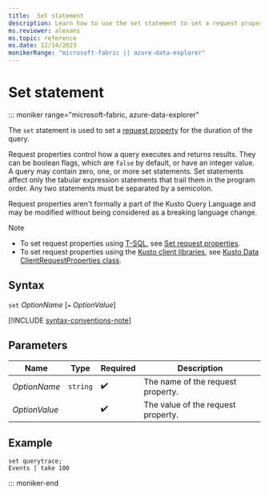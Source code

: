 ```yaml
---
title:  Set statement
description: Learn how to use the set statement to set a request property for the duration of the query.
ms.reviewer: alexans
ms.topic: reference
ms.date: 12/14/2023
monikerRange: "microsoft-fabric || azure-data-explorer"
---
```

# Set statement

::: moniker range="microsoft-fabric, azure-data-explorer"

The `set` statement is used to set a [request property](../api/rest/request-properties.md) for the duration of the query.

Request properties control how a query executes and returns results. They can be boolean flags, which are `false` by default, or have an integer value. A query may contain zero, one, or more set statements. Set statements affect only the tabular expression statements that trail them in the program order. Any two statements must be separated by a semicolon.
  
Request properties aren't formally a part of the Kusto Query Language and may be modified without being considered as a breaking language change.

> [!NOTE]
> * To set request properties using [T-SQL](t-sql.md), see [Set request properties](t-sql.md#set-request-properties).
> * To set request properties using the [Kusto client libraries](../api/client-libraries.md), see [Kusto Data ClientRequestProperties class](../api/netfx/about-kusto-data.md).

## Syntax

`set` *OptionName* [`=` *OptionValue*]

[!INCLUDE [syntax-conventions-note](../includes/syntax-conventions-note.md)]

## Parameters

| Name | Type | Required | Description |
|--|--|--|--|
| *OptionName* | `string` |  :heavy_check_mark: | The name of the request property.|
| *OptionValue* | |  :heavy_check_mark: | The value of the request property.|

## Example

```kusto
set querytrace;
Events | take 100
```

::: moniker-end

